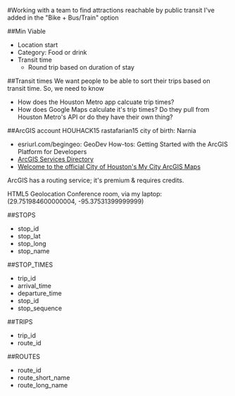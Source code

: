#Working with a team to find attractions reachable by public transit
I've added in the "Bike + Bus/Train" option

##Min Viable
-  Location start
-  Category: Food or drink
-  Transit time
    +  Round trip based on duration of stay


##Transit times
We want people to be able to sort their trips based on transit time. So, we need to know 
-  How does the Houston Metro app calcuate trip times?
-  How does Google Maps calculate it's trip times? Do they pull from Houston Metro's API or do they have their own thing?


##ArcGIS account
HOUHACK15
rastafarian15
city of birth: Narnia

-  esriurl.com/begingeo: GeoDev How-tos: Getting Started with the ArcGIS Platform for Developers
-  [ArcGIS Services Directory](http://mycity.houstontx.gov/ArcGIS10/rest/services/)
-  [Welcome to the official City of Houston's My City ArcGIS Maps](http://mycity.maps.arcgis.com/home/)

ArcGIS has a routing service; it's premium & requires credits.

HTML5 Geolocation
Conference room, via my laptop: (29.751984600000004, -95.37531399999999)



##STOPS
-  stop_id
-  stop_lat
-  stop_long
-  stop_name

##STOP_TIMES
-  trip_id
-  arrival_time
-  departure_time
-  stop_id
-  stop_sequence

##TRIPS
-  trip_id
-  route_id

##ROUTES
-  route_id
-  route_short_name
-  route_long_name
